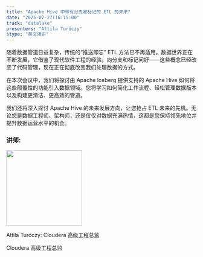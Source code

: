 ```yaml
---
title: "Apache Hive 中带有分支和标记的 ETL 的未来"
date: "2025-07-27T16:15:00"
track: "datalake"
presenters: "Attila Turóczy"
stype: "英文演讲"
---
```


随着数据管道日益复杂，传统的“推送即忘” ETL 方法已不再适用。数据世界正在不断发展，它借鉴了现代软件工程的经验。向分支和标记问好——这些概念已经改变了代码管理，现在正在彻底改变我们处理数据的方式。

在本次会议中，我们将探讨由 Apache Iceberg 提供支持的 Apache Hive 如何将这些颠覆性的功能引入数据领域。您将学习如何简化工作流程、轻松管理数据版本以及构建更清洁、更高效的管道。

我们还将深入探讨 Apache Hive 的未来发展方向，让您抢占 ETL 未来的先机。无论您是数据工程师、架构师，还是仅仅对数据充满热情，这都是您保持领先地位并提升数据运营水平的机会。

### 讲师:

<img src="https://sessionize.com/image/eaac-400o400o1-4tyV3Kp9qDQ4mSJ4t3tDoV.jpg" width="200" /><br/>

Attila Turóczy: Cloudera 高级工程总监

Cloudera 高级工程总监
